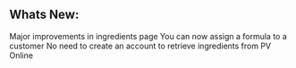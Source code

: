 Whats New:
----------------------
Major improvements in ingredients page
You can now assign a formula to a customer
No need to create an account to retrieve ingredients from PV Online
